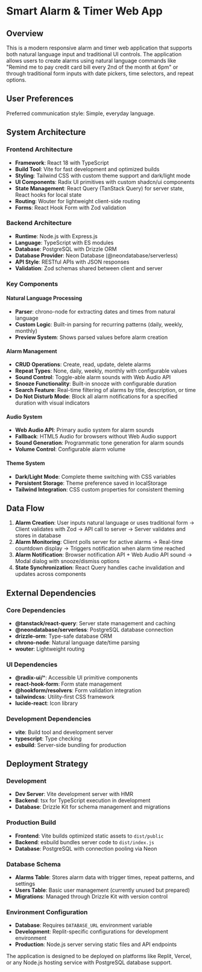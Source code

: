 # Smart Alarm & Timer Web App

## Overview

This is a modern responsive alarm and timer web application that supports both natural language input and traditional UI controls. The application allows users to create alarms using natural language commands like "Remind me to pay credit card bill every 2nd of the month at 6pm" or through traditional form inputs with date pickers, time selectors, and repeat options.

## User Preferences

Preferred communication style: Simple, everyday language.

## System Architecture

### Frontend Architecture
- **Framework**: React 18 with TypeScript
- **Build Tool**: Vite for fast development and optimized builds
- **Styling**: Tailwind CSS with custom theme support and dark/light mode
- **UI Components**: Radix UI primitives with custom shadcn/ui components
- **State Management**: React Query (TanStack Query) for server state, React hooks for local state
- **Routing**: Wouter for lightweight client-side routing
- **Forms**: React Hook Form with Zod validation

### Backend Architecture
- **Runtime**: Node.js with Express.js
- **Language**: TypeScript with ES modules
- **Database**: PostgreSQL with Drizzle ORM
- **Database Provider**: Neon Database (@neondatabase/serverless)
- **API Style**: RESTful APIs with JSON responses
- **Validation**: Zod schemas shared between client and server

### Key Components

#### Natural Language Processing
- **Parser**: chrono-node for extracting dates and times from natural language
- **Custom Logic**: Built-in parsing for recurring patterns (daily, weekly, monthly)
- **Preview System**: Shows parsed values before alarm creation

#### Alarm Management
- **CRUD Operations**: Create, read, update, delete alarms
- **Repeat Types**: None, daily, weekly, monthly with configurable values
- **Sound Control**: Toggle-able alarm sounds with Web Audio API
- **Snooze Functionality**: Built-in snooze with configurable duration
- **Search Feature**: Real-time filtering of alarms by title, description, or time
- **Do Not Disturb Mode**: Block all alarm notifications for a specified duration with visual indicators

#### Audio System
- **Web Audio API**: Primary audio system for alarm sounds
- **Fallback**: HTML5 Audio for browsers without Web Audio support
- **Sound Generation**: Programmatic tone generation for alarm sounds
- **Volume Control**: Configurable alarm volume

#### Theme System
- **Dark/Light Mode**: Complete theme switching with CSS variables
- **Persistent Storage**: Theme preference saved in localStorage
- **Tailwind Integration**: CSS custom properties for consistent theming

## Data Flow

1. **Alarm Creation**: User inputs natural language or uses traditional form → Client validates with Zod → API call to server → Server validates and stores in database
2. **Alarm Monitoring**: Client polls server for active alarms → Real-time countdown display → Triggers notification when alarm time reached
3. **Alarm Notification**: Browser notification API + Web Audio API sound → Modal dialog with snooze/dismiss options
4. **State Synchronization**: React Query handles cache invalidation and updates across components

## External Dependencies

### Core Dependencies
- **@tanstack/react-query**: Server state management and caching
- **@neondatabase/serverless**: PostgreSQL database connection
- **drizzle-orm**: Type-safe database ORM
- **chrono-node**: Natural language date/time parsing
- **wouter**: Lightweight routing

### UI Dependencies
- **@radix-ui/***: Accessible UI primitive components
- **react-hook-form**: Form state management
- **@hookform/resolvers**: Form validation integration
- **tailwindcss**: Utility-first CSS framework
- **lucide-react**: Icon library

### Development Dependencies
- **vite**: Build tool and development server
- **typescript**: Type checking
- **esbuild**: Server-side bundling for production

## Deployment Strategy

### Development
- **Dev Server**: Vite development server with HMR
- **Backend**: tsx for TypeScript execution in development
- **Database**: Drizzle Kit for schema management and migrations

### Production Build
- **Frontend**: Vite builds optimized static assets to `dist/public`
- **Backend**: esbuild bundles server code to `dist/index.js`
- **Database**: PostgreSQL with connection pooling via Neon

### Database Schema
- **Alarms Table**: Stores alarm data with trigger times, repeat patterns, and settings
- **Users Table**: Basic user management (currently unused but prepared)
- **Migrations**: Managed through Drizzle Kit with version control

### Environment Configuration
- **Database**: Requires `DATABASE_URL` environment variable
- **Development**: Replit-specific configurations for development environment
- **Production**: Node.js server serving static files and API endpoints

The application is designed to be deployed on platforms like Replit, Vercel, or any Node.js hosting service with PostgreSQL database support.